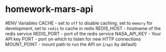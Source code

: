 # homework-mars-api

#ENV Variables
CACHE - set to `off` to disable caching, set to `memory` for development, set to `redis` to cache in redis
REDIS_HOST - hostname of the redis service
REDIS_PORT - port of the redis service
NASA_API_KEY - Your API key
PORT - port on which to listen for new HTTP connections
MOUNT_POINT - mount path to run the API on (`/api` by default)